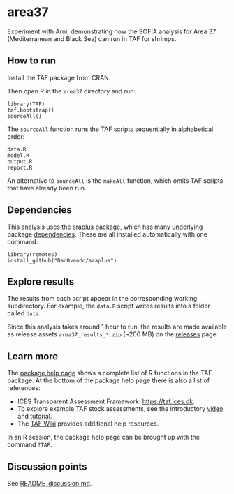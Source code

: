 # area37

Experiment with Arni, demonstrating how the SOFIA analysis for Area 37
(Mediterranean and Black Sea) can run in TAF for shrimps.

## How to run

Install the TAF package from CRAN.

Then open R in the `area37` directory and run:

```
library(TAF)
taf.bootstrap()
sourceAll()
```

The `sourceAll` function runs the TAF scripts sequentially in alphabetical
order:

```
data.R
model.R
output.R
report.R
```

An alternative to `sourceAll` is the `makeAll` function, which omits TAF scripts
that have already been run.

## Dependencies

This analysis uses the [sraplus](https://github.com/DanOvando/sraplus) package,
which has many underlying package [dependencies](README_dependencies.md). These are all
installed automatically with one command:

```
library(remotes)
install_github("DanOvando/sraplus")
```

## Explore results

The results from each script appear in the corresponding working subdirectory.
For example, the `data.R` script writes results into a folder called `data`.

Since this analysis takes around 1 hour to run, the results are made available
as release assets `area37_results_*.zip` (~200 MB) on the
[releases](https://github.com/arni-magnusson/area37/releases) page.

## Learn more

The [package help page](https://rdrr.io/cran/TAF/man/TAF-package.html) shows a
complete list of R functions in the TAF package. At the bottom of the package
help page there is also a list of references:

- ICES Transparent Assessment Framework: https://taf.ices.dk.
- To explore example TAF stock assessments, see the introductory
  [video](https://www.youtube.com/watch?v=FweJbr9hfdY) and
  [tutorial](https://github.com/ices-taf/doc/tree/master/tutorial-1/README.md).
- The [TAF Wiki](https://github.com/ices-taf/doc/wiki) provides additional help
  resources.

In an R session, the package help page can be brought up with the command
`?TAF`.

## Discussion points

See [README_discussion.md](README_discussion.md).
